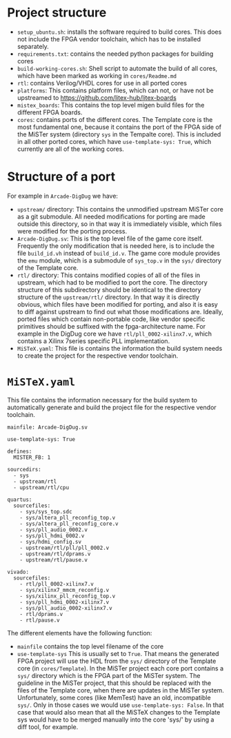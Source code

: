 # Project structure
- `setup_ubuntu.sh`: installs the software required to build cores.
    This does not include the FPGA vendor toolchain, which has to be installed separately.
- `requirements.txt`: contains the needed python packages for building cores
- `build-working-cores.sh`: Shell script to automate the build of  all cores, which have been marked as working in `cores/Readme.md`
- `rtl`: contains Verilog/VHDL cores for use in all ported cores
- `platforms`: This contains platform files, which can not, or have not be upstreamed to https://github.com/litex-hub/litex-boards
- `mistex_boards`: This contains the top level migen build files for the different FPGA boards.
- `cores`: contains ports of the different cores. The Template core is the most fundamental one, because it contains the port of
  the FPGA side of the MiSTer system (directory `sys` in the Tempalte core). This is included in all other ported cores,
  which have `use-template-sys: True`, which currently are all of the working cores. 

# Structure of a port
For example in `Arcade-DigDug` we have:

- `upstream/` directory: This contains the unmodified upstream MiSTer core as a git submodule. All needed modifications for porting
   are made outside this directory, so in that way it is immediately visible, which files were modified for the porting process.
- `Arcade-DigDug.sv`: This is the top level file of the game core itself. Frequently the only modification that is needed here, 
   is to include the file `build_id.vh` instead of `build_id.v`. The game core module provides the `emu` module, which
   is a submodule of `sys_top.v` in the `sys/` directory of the Template core.
- `rtl/` directory: This contains modified copies of all of the files in upstream, which had to be modified to port the core.
   The directory structure of this subdirectory should be identical to the directory structure of the `upstream/rtl/` directory.
   In that way it is directly obvious, which files have been modified for porting, and also it is easy to diff against upstream
   to find out what those modifications are.
   Ideally, ported files which contain non-portable code, like vendor specific primitives should be suffixed with
   the fpga-architecture name. For example in the DigDug core we have `rtl/pll_0002-xilinx7.v`, which contains 
   a Xilinx 7series specific PLL implementation.
- `MiSTeX.yaml`: This file is contains the information the build system needs to create the project for
   the respective vendor toolchain. 

# `MiSTeX.yaml`
This file contains the information necessary for the build system to automatically
generate and build the project file for the respective vendor toolchain.

```
mainfile: Arcade-DigDug.sv

use-template-sys: True

defines:
  MISTER_FB: 1

sourcedirs:
  - sys
  - upstream/rtl
  - upstream/rtl/cpu

quartus:
  sourcefiles:
    - sys/sys_top.sdc
    - sys/altera_pll_reconfig_top.v
    - sys/altera_pll_reconfig_core.v
    - sys/pll_audio_0002.v
    - sys/pll_hdmi_0002.v
    - sys/hdmi_config.sv
    - upstream/rtl/pll/pll_0002.v
    - upstream/rtl/dprams.v
    - upstream/rtl/pause.v

vivado:
  sourcefiles:
    - rtl/pll_0002-xilinx7.v
    - sys/xilinx7_mmcm_reconfig.v
    - sys/xilinx_pll_reconfig_top.v
    - sys/pll_hdmi_0002-xilinx7.v
    - sys/pll_audio_0002-xilinx7.v
    - rtl/dprams.v
    - rtl/pause.v
```

The different elements have the following function:
- `mainfile` contains the top level filename of the core
- `use-template-sys` This is usually set to `True`.
   That means the generated FPGA project will use the HDL from the `sys/` directory of the Template
   core (in `cores/Template`).
   In the MiSTer project each core port contains a `sys/` directory which is the FPGA
  part of the MiSTer system. The guideline in the MiSTer project, that this should be replaced with the
  files of the Template core, when there are updates in the MiSTer system. Unfortunately,
  some cores (like MemTest) have an old, incompatible `sys/`. Only in those cases we would use
  `use-template-sys: False`. In that case that would also mean that all the MiSTeX changes
  to the Template sys would have to be merged manually into the core 'sys/' by using a diff tool,
  for example.